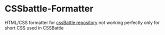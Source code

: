 # CSSbattle-Formatter
HTML/CSS formatter for [cssBattle repository](https://github.com/noamavned/CssBattle-Daily-Solutions)
not working perfectly only for short CSS used in CSSBattle
